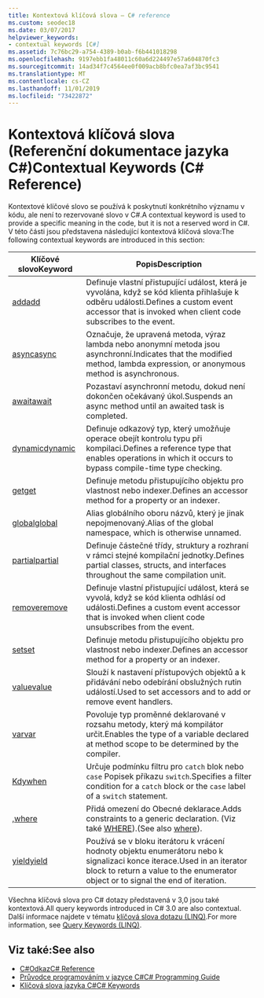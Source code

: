 ```yaml
---
title: Kontextová klíčová slova – C# reference
ms.custom: seodec18
ms.date: 03/07/2017
helpviewer_keywords:
- contextual keywords [C#]
ms.assetid: 7c76bc29-a754-4389-b0ab-f6b441018298
ms.openlocfilehash: 9197ebb1fa48011c60a6d224497e57a604870fc3
ms.sourcegitcommit: 14ad34f7c4564ee0f009acb8bfc0ea7af3bc9541
ms.translationtype: MT
ms.contentlocale: cs-CZ
ms.lasthandoff: 11/01/2019
ms.locfileid: "73422872"
---
```

# <a name="contextual-keywords-c-reference"></a><span data-ttu-id="b3d22-102">Kontextová klíčová slova (Referenční dokumentace jazyka C#)</span><span class="sxs-lookup"><span data-stu-id="b3d22-102">Contextual Keywords (C# Reference)</span></span>

<span data-ttu-id="b3d22-103">Kontextové klíčové slovo se používá k poskytnutí konkrétního významu v kódu, ale není to rezervované slovo v C#.</span><span class="sxs-lookup"><span data-stu-id="b3d22-103">A contextual keyword is used to provide a specific meaning in the code, but it is not a reserved word in C#.</span></span> <span data-ttu-id="b3d22-104">V této části jsou představena následující kontextová klíčová slova:</span><span class="sxs-lookup"><span data-stu-id="b3d22-104">The following contextual keywords are introduced in this section:</span></span>  
  
|<span data-ttu-id="b3d22-105">Klíčové slovo</span><span class="sxs-lookup"><span data-stu-id="b3d22-105">Keyword</span></span>|<span data-ttu-id="b3d22-106">Popis</span><span class="sxs-lookup"><span data-stu-id="b3d22-106">Description</span></span>|  
|-------------|-----------------|  
|[<span data-ttu-id="b3d22-107">add</span><span class="sxs-lookup"><span data-stu-id="b3d22-107">add</span></span>](./add.md)|<span data-ttu-id="b3d22-108">Definuje vlastní přistupující událost, která je vyvolána, když se kód klienta přihlašuje k odběru události.</span><span class="sxs-lookup"><span data-stu-id="b3d22-108">Defines a custom event accessor that is invoked when client code subscribes to the event.</span></span>|  
|[<span data-ttu-id="b3d22-109">async</span><span class="sxs-lookup"><span data-stu-id="b3d22-109">async</span></span>](./async.md)|<span data-ttu-id="b3d22-110">Označuje, že upravená metoda, výraz lambda nebo anonymní metoda jsou asynchronní.</span><span class="sxs-lookup"><span data-stu-id="b3d22-110">Indicates that the modified method, lambda expression, or anonymous method is asynchronous.</span></span>|  
|[<span data-ttu-id="b3d22-111">await</span><span class="sxs-lookup"><span data-stu-id="b3d22-111">await</span></span>](../operators/await.md)|<span data-ttu-id="b3d22-112">Pozastaví asynchronní metodu, dokud není dokončen očekávaný úkol.</span><span class="sxs-lookup"><span data-stu-id="b3d22-112">Suspends an async method until an awaited task is completed.</span></span>|  
|[<span data-ttu-id="b3d22-113">dynamic</span><span class="sxs-lookup"><span data-stu-id="b3d22-113">dynamic</span></span>](../builtin-types/reference-types.md)|<span data-ttu-id="b3d22-114">Definuje odkazový typ, který umožňuje operace obejít kontrolu typu při kompilaci.</span><span class="sxs-lookup"><span data-stu-id="b3d22-114">Defines a reference type that enables operations in which it occurs to bypass compile-time type checking.</span></span>|  
|[<span data-ttu-id="b3d22-115">get</span><span class="sxs-lookup"><span data-stu-id="b3d22-115">get</span></span>](./get.md)|<span data-ttu-id="b3d22-116">Definuje metodu přistupujícího objektu pro vlastnost nebo indexer.</span><span class="sxs-lookup"><span data-stu-id="b3d22-116">Defines an accessor method for a property or an indexer.</span></span>|  
|[<span data-ttu-id="b3d22-117">global</span><span class="sxs-lookup"><span data-stu-id="b3d22-117">global</span></span>](../operators/namespace-alias-qualifier.md)|<span data-ttu-id="b3d22-118">Alias globálního oboru názvů, který je jinak nepojmenovaný.</span><span class="sxs-lookup"><span data-stu-id="b3d22-118">Alias of the global namespace, which is otherwise unnamed.</span></span>|  
|[<span data-ttu-id="b3d22-119">partial</span><span class="sxs-lookup"><span data-stu-id="b3d22-119">partial</span></span>](./partial-type.md)|<span data-ttu-id="b3d22-120">Definuje částečné třídy, struktury a rozhraní v rámci stejné kompilační jednotky.</span><span class="sxs-lookup"><span data-stu-id="b3d22-120">Defines partial classes, structs, and interfaces throughout the same compilation unit.</span></span>|  
|[<span data-ttu-id="b3d22-121">remove</span><span class="sxs-lookup"><span data-stu-id="b3d22-121">remove</span></span>](./remove.md)|<span data-ttu-id="b3d22-122">Definuje vlastní přistupující událost, která se vyvolá, když se kód klienta odhlásí od události.</span><span class="sxs-lookup"><span data-stu-id="b3d22-122">Defines a custom event accessor that is invoked when client code unsubscribes from the event.</span></span>|  
|[<span data-ttu-id="b3d22-123">set</span><span class="sxs-lookup"><span data-stu-id="b3d22-123">set</span></span>](./set.md)|<span data-ttu-id="b3d22-124">Definuje metodu přistupujícího objektu pro vlastnost nebo indexer.</span><span class="sxs-lookup"><span data-stu-id="b3d22-124">Defines an accessor method for a property or an indexer.</span></span>|  
|[<span data-ttu-id="b3d22-125">value</span><span class="sxs-lookup"><span data-stu-id="b3d22-125">value</span></span>](./value.md)|<span data-ttu-id="b3d22-126">Slouží k nastavení přístupových objektů a k přidávání nebo odebírání obslužných rutin událostí.</span><span class="sxs-lookup"><span data-stu-id="b3d22-126">Used to set accessors and to add or remove event handlers.</span></span>|  
|[<span data-ttu-id="b3d22-127">var</span><span class="sxs-lookup"><span data-stu-id="b3d22-127">var</span></span>](./var.md)|<span data-ttu-id="b3d22-128">Povoluje typ proměnné deklarované v rozsahu metody, který má kompilátor určit.</span><span class="sxs-lookup"><span data-stu-id="b3d22-128">Enables the type of a variable declared at method scope to be determined by the compiler.</span></span>|  
|[<span data-ttu-id="b3d22-129">Kdy</span><span class="sxs-lookup"><span data-stu-id="b3d22-129">when</span></span>](when.md)|<span data-ttu-id="b3d22-130">Určuje podmínku filtru pro `catch` blok nebo `case` Popisek příkazu `switch`.</span><span class="sxs-lookup"><span data-stu-id="b3d22-130">Specifies a filter condition for a `catch` block or the `case` label of a `switch` statement.</span></span>|
|[<span data-ttu-id="b3d22-131">,</span><span class="sxs-lookup"><span data-stu-id="b3d22-131">where</span></span>](./where-generic-type-constraint.md)|<span data-ttu-id="b3d22-132">Přidá omezení do Obecné deklarace.</span><span class="sxs-lookup"><span data-stu-id="b3d22-132">Adds constraints to a generic declaration.</span></span> <span data-ttu-id="b3d22-133">(Viz také [WHERE](./where-clause.md)).</span><span class="sxs-lookup"><span data-stu-id="b3d22-133">(See also [where](./where-clause.md)).</span></span>|  
|[<span data-ttu-id="b3d22-134">yield</span><span class="sxs-lookup"><span data-stu-id="b3d22-134">yield</span></span>](./yield.md)|<span data-ttu-id="b3d22-135">Používá se v bloku iterátoru k vrácení hodnoty objektu enumerátoru nebo k signalizaci konce iterace.</span><span class="sxs-lookup"><span data-stu-id="b3d22-135">Used in an iterator block to return a value to the enumerator object or to signal the end of iteration.</span></span>|  
  
 <span data-ttu-id="b3d22-136">Všechna klíčová slova pro C# dotazy představená v 3,0 jsou také kontextová.</span><span class="sxs-lookup"><span data-stu-id="b3d22-136">All query keywords introduced in C# 3.0 are also contextual.</span></span> <span data-ttu-id="b3d22-137">Další informace najdete v tématu [klíčová slova dotazu (LINQ)](./query-keywords.md).</span><span class="sxs-lookup"><span data-stu-id="b3d22-137">For more information, see [Query Keywords (LINQ)](./query-keywords.md).</span></span>  
  
## <a name="see-also"></a><span data-ttu-id="b3d22-138">Viz také:</span><span class="sxs-lookup"><span data-stu-id="b3d22-138">See also</span></span>

- [<span data-ttu-id="b3d22-139">C#Odkaz</span><span class="sxs-lookup"><span data-stu-id="b3d22-139">C# Reference</span></span>](../index.md)
- [<span data-ttu-id="b3d22-140">Průvodce programováním v jazyce C#</span><span class="sxs-lookup"><span data-stu-id="b3d22-140">C# Programming Guide</span></span>](../../programming-guide/index.md)
- [<span data-ttu-id="b3d22-141">Klíčová slova jazyka C#</span><span class="sxs-lookup"><span data-stu-id="b3d22-141">C# Keywords</span></span>](./index.md)
